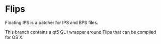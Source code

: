 # Flips
Floating IPS is a patcher for IPS and BPS files.

This branch contains a qt5 GUI wrapper around Flips that can be compiled for OS X.
